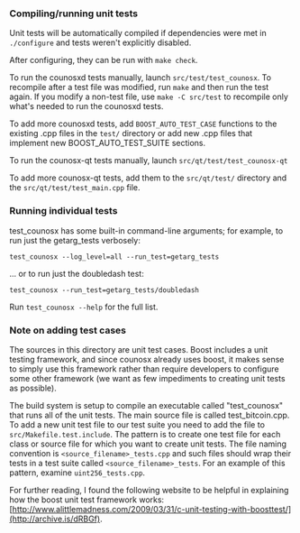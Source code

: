 ### Compiling/running unit tests

Unit tests will be automatically compiled if dependencies were met in `./configure`
and tests weren't explicitly disabled.

After configuring, they can be run with `make check`.

To run the counosxd tests manually, launch `src/test/test_counosx`. To recompile
after a test file was modified, run `make` and then run the test again. If you
modify a non-test file, use `make -C src/test` to recompile only what's needed
to run the counosxd tests.

To add more counosxd tests, add `BOOST_AUTO_TEST_CASE` functions to the existing
.cpp files in the `test/` directory or add new .cpp files that
implement new BOOST_AUTO_TEST_SUITE sections.

To run the counosx-qt tests manually, launch `src/qt/test/test_counosx-qt`

To add more counosx-qt tests, add them to the `src/qt/test/` directory and
the `src/qt/test/test_main.cpp` file.

### Running individual tests

test_counosx has some built-in command-line arguments; for
example, to run just the getarg_tests verbosely:

    test_counosx --log_level=all --run_test=getarg_tests

... or to run just the doubledash test:

    test_counosx --run_test=getarg_tests/doubledash

Run `test_counosx --help` for the full list.

### Note on adding test cases

The sources in this directory are unit test cases.  Boost includes a
unit testing framework, and since counosx already uses boost, it makes
sense to simply use this framework rather than require developers to
configure some other framework (we want as few impediments to creating
unit tests as possible).

The build system is setup to compile an executable called "test_counosx"
that runs all of the unit tests.  The main source file is called
test_bitcoin.cpp. To add a new unit test file to our test suite you need
to add the file to `src/Makefile.test.include`. The pattern is to create
one test file for each class or source file for which you want to create
unit tests.  The file naming convention is `<source_filename>_tests.cpp`
and such files should wrap their tests in a test suite
called `<source_filename>_tests`. For an example of this pattern,
examine `uint256_tests.cpp`.

For further reading, I found the following website to be helpful in
explaining how the boost unit test framework works:
[http://www.alittlemadness.com/2009/03/31/c-unit-testing-with-boosttest/](http://archive.is/dRBGf).
